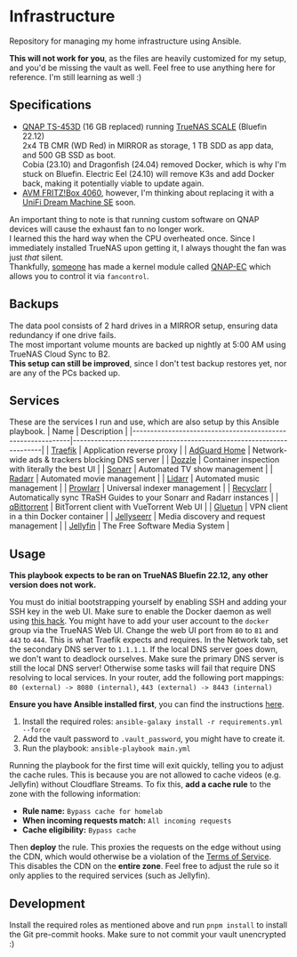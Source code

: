 # Infrastructure
Repository for managing my home infrastructure using Ansible.

**This will not work for you**, as the files are heavily customized for my setup, and you'd be missing the vault as well.
Feel free to use anything here for reference. I'm still learning as well :)

## Specifications
- [QNAP TS-453D](https://www.qnap.com/en/product/ts-453d) (16 GB replaced) running [TrueNAS SCALE](https://www.truenas.com/truenas-scale/) (Bluefin 22.12)\
  2x4 TB CMR (WD Red) in MIRROR as storage, 1 TB SDD as app data, and 500 GB SSD as boot.\
  Cobia (23.10) and Dragonfish (24.04) removed Docker, which is why I'm stuck on Bluefin.
  Electric Eel (24.10) will remove K3s and add Docker back, making it potentially viable to update again.
- [AVM FRITZ!Box 4060](https://en.avm.de/products/fritzbox/fritzbox-4060/), however, I'm thinking about replacing it with a [UniFi Dream Machine SE](https://eu.store.ui.com/eu/en/products/udm-se) soon.

An important thing to note is that running custom software on QNAP devices will cause the exhaust fan to no longer work.\
I learned this the hard way when the CPU overheated once. Since I immediately installed TrueNAS upon getting it, I always thought the fan was just *that* silent.\
Thankfully, [someone](https://github.com/Stonyx) has made a kernel module called [QNAP-EC](https://github.com/Stonyx/QNAP-EC) which allows you to control it via `fancontrol`.

## Backups
The data pool consists of 2 hard drives in a MIRROR setup, ensuring data redundancy if one drive fails.\
The most important volume mounts are backed up nightly at 5:00 AM using TrueNAS Cloud Sync to B2.\
**This setup can still be improved**, since I don't test backup restores yet, nor are any of the PCs backed up.

## Services
These are the services I run and use, which are also setup by this Ansible playbook.
| Name                                                       | Description                                                         |
|------------------------------------------------------------|---------------------------------------------------------------------|
| [Traefik](https://traefik.io/traefik)                      | Application reverse proxy                                           |
| [AdGuard Home](https://github.com/AdguardTeam/AdGuardHome) | Network-wide ads & trackers blocking DNS server                     |
| [Dozzle](https://dozzle.dev)                               | Container inspection with literally the best UI                     |
| [Sonarr](https://sonarr.tv)                                | Automated TV show management                                        |
| [Radarr](https://radarr.video)                             | Automated movie management                                          |
| [Lidarr](https://lidarr.audio)                             | Automated music management                                          |
| [Prowlarr](https://github.com/Prowlarr/Prowlarr)           | Universal indexer management                                        |
| [Recyclarr](https://github.com/recyclarr/recyclarr)        | Automatically sync TRaSH Guides to your Sonarr and Radarr instances |
| [qBittorrent](https://hotio.dev/containers/qbittorrent)    | BitTorrent client with VueTorrent Web UI                            |
| [Gluetun](https://github.com/qdm12/gluetun)                | VPN client in a thin Docker container                               |
| [Jellyseerr](https://github.com/Fallenbagel/jellyseerr)    | Media discovery and request management                              |
| [Jellyfin](https://jellyfin.org)                           | The Free Software Media System                                      |

## Usage
**This playbook expects to be ran on TrueNAS Bluefin 22.12, any other version does not work.**

You must do initial bootstrapping yourself by enabling SSH and adding your SSH key in the web UI.
Make sure to enable the Docker daemon as well using [this hack](https://gist.github.com/tprelog/7988dc6b196775f33929beb19f0090d7).
You might have to add your user account to the `docker` group via the TrueNAS Web UI.
Change the web UI port from `80` to `81` and `443` to `444`. This is what Traefik expects and requires.
In the Network tab, set the secondary DNS server to `1.1.1.1`. If the local DNS server goes down, we don't want to deadlock ourselves.
Make sure the primary DNS server is still the local DNS server! Otherwise some tasks will fail that require DNS resolving to local services.
In your router, add the following port mappings: `80 (external) -> 8080 (internal)`, `443 (external) -> 8443 (internal)`

**Ensure you have Ansible installed first**, you can find the instructions [here](https://docs.ansible.com/ansible/latest/installation_guide/intro_installation.html).

1. Install the required roles: `ansible-galaxy install -r requirements.yml --force`
2. Add the vault password to `.vault_password`, you might have to create it.
3. Run the playbook: `ansible-playbook main.yml`

Running the playbook for the first time will exit quickly, telling you to adjust the cache rules.
This is because you are not allowed to cache videos (e.g. Jellyfin) without Cloudflare Streams.
To fix this, **add a cache rule** to the zone with the following information:

- **Rule name:** `Bypass cache for homelab`
- **When incoming requests match:** `All incoming requests`
- **Cache eligibility:** `Bypass cache`

Then **deploy** the rule. This proxies the requests on the edge without using the CDN, which would otherwise be a violation of the [Terms of Service](https://blog.cloudflare.com/updated-tos).\
This disables the CDN on the **entire zone**. Feel free to adjust the rule so it only applies to the required services (such as Jellyfin).

## Development
Install the required roles as mentioned above and run `pnpm install` to install the Git pre-commit hooks.
Make sure to not commit your vault unencrypted :)
